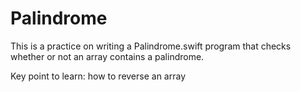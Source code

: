 # Palindrome


This is a practice on writing a Palindrome.swift program that checks whether or not an array contains a palindrome.

Key point to learn: how to reverse an array 
